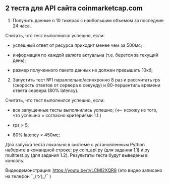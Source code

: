 2 теста для API сайта coinmarketcap.com
--------
1. Получить данные о 10 тикерах с наибольшим объемом за последние 24 часа.

Считать, что тест выполнился успешно, если:

* успешный ответ от ресурса приходит менее чем за 500мс;

* информация по каждой валюте актуальна (т.е. берется за текущий день);

* размер полученного пакета данных не должен превышать 10кб;



2. Запустить тест №1 параллельно/асинхронно 8 раз и рассчитать rps (скорость ответов от сервера в секунду) и 80-перцентиль времени ответа сервера (80% latency).

Считать, что тест выполнился успешно, если:

* все запущенные тесты выполнились успешно; (<-- исхожу из того, что успешно = согласно критериями 1.1.)

* rps > 5;

* 80% latency < 450мс;

Для запуска теста локально в системе с установленным Python наберите в командной строке: py coin_api.py (для задания 1.1) и py multitest.py (для задания 1.2). Результаты теста будут выведены в консоль.

Видеодемонстрация:  https://youtu.be/tvLCMl2XQR8 (это видео записано на телефон ¯\_(ツ)_/¯ )
